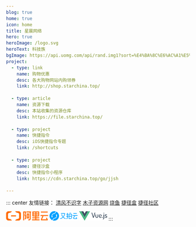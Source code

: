 ```yaml
---
blog: true
home: true
icon: home
title: 星晨网络
hero: true
heroImage: /logo.svg
heroText: 科技族
bgImage: https://api.uomg.com/api/rand.img1?sort=%E4%BA%8C%E6%AC%A1%E5%85%83
project:
  - type: link
    name: 购物优惠
    desc: 各大购物网站内购领券
    link: http://shop.starchina.top/

  - type: article
    name: 资源下载
    desc: 本站收集的资源仓库
    link: https://file.starchina.top/

  - type: project
    name: 快捷指令
    desc: iOS快捷指令专题
    link: /shortcuts

  - type: project
    name: 捷径沙盒
    desc: 快捷指令小程序
    link: https://cdn.starchina.top/go/jjsh

---
```

::: center
友情链接：  [清风不识字](https://woriqq.com/)  [木子资源网](https://www.womc.cn/)  [烧鱼](https://shaoyuu.com/)  [捷径盒](https://jiejinghe.com/)  [捷径社区](https://sharecuts.cn/)

[![阿里云](/assets/logo/aliyun.png)](https://www.aliyun.com/product/ecs?source=5176.11533457&userCode=ixqnlu7p)  [![又拍云](/assets/logo/upyun.png)](https://console.upyun.com/register/?invite=S1eUxkY1U)   [![Vue.js](/assets/logo/vuejs.png)](https://vuejs.org/)
:::

